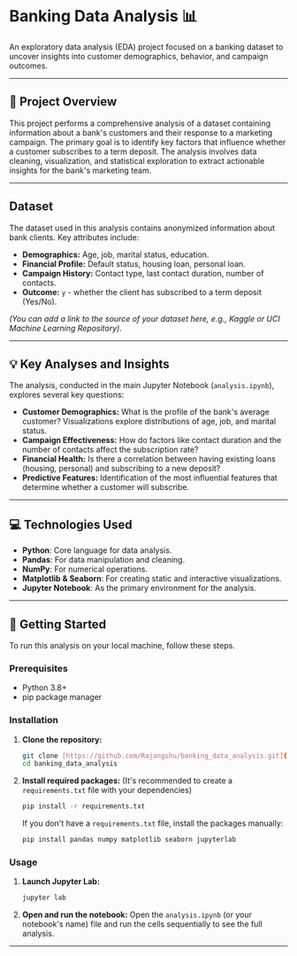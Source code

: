 # Banking Data Analysis 📊

An exploratory data analysis (EDA) project focused on a banking dataset to uncover insights into customer demographics, behavior, and campaign outcomes.

---

## 📝 Project Overview

This project performs a comprehensive analysis of a dataset containing information about a bank's customers and their response to a marketing campaign. The primary goal is to identify key factors that influence whether a customer subscribes to a term deposit. The analysis involves data cleaning, visualization, and statistical exploration to extract actionable insights for the bank's marketing team.

---

## Dataset

The dataset used in this analysis contains anonymized information about bank clients. Key attributes include:

* **Demographics:** Age, job, marital status, education.
* **Financial Profile:** Default status, housing loan, personal loan.
* **Campaign History:** Contact type, last contact duration, number of contacts.
* **Outcome:** `y` - whether the client has subscribed to a term deposit (Yes/No).

*(You can add a link to the source of your dataset here, e.g., Kaggle or UCI Machine Learning Repository).*

---

## 💡 Key Analyses and Insights

The analysis, conducted in the main Jupyter Notebook (`analysis.ipynb`), explores several key questions:

* **Customer Demographics:** What is the profile of the bank's average customer? Visualizations explore distributions of age, job, and marital status.
* **Campaign Effectiveness:** How do factors like contact duration and the number of contacts affect the subscription rate?
* **Financial Health:** Is there a correlation between having existing loans (housing, personal) and subscribing to a new deposit?
* **Predictive Features:** Identification of the most influential features that determine whether a customer will subscribe.

---

## 💻 Technologies Used

* **Python**: Core language for data analysis.
* **Pandas**: For data manipulation and cleaning.
* **NumPy**: For numerical operations.
* **Matplotlib & Seaborn**: For creating static and interactive visualizations.
* **Jupyter Notebook**: As the primary environment for the analysis.

---

## 🚀 Getting Started

To run this analysis on your local machine, follow these steps.

### Prerequisites

* Python 3.8+
* pip package manager

### Installation

1.  **Clone the repository:**
    ```bash
    git clone [https://github.com/Rajangshu/banking_data_analysis.git](https://github.com/Rajangshu/banking_data_analysis.git)
    cd banking_data_analysis
    ```
2.  **Install required packages:**
    (It's recommended to create a `requirements.txt` file with your dependencies)
    ```bash
    pip install -r requirements.txt
    ```
    If you don't have a `requirements.txt` file, install the packages manually:
    ```bash
    pip install pandas numpy matplotlib seaborn jupyterlab
    ```

### Usage

1.  **Launch Jupyter Lab:**
    ```bash
    jupyter lab
    ```
2.  **Open and run the notebook:**
    Open the `analysis.ipynb` (or your notebook's name) file and run the cells sequentially to see the full analysis.

---

